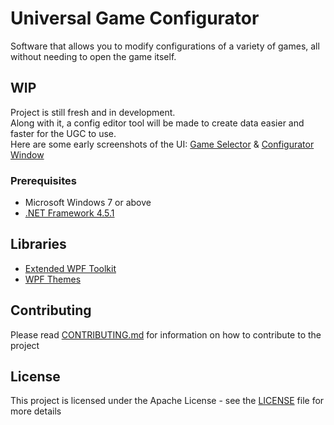 # Universal Game Configurator

Software that allows you to modify configurations of a variety of games, all without needing to open the game itself.

## WIP

Project is still fresh and in development.  
Along with it, a config editor tool will be made to create data easier and faster for the UGC to use.  
Here are some early screenshots of the UI: [Game Selector](https://i.imgur.com/TGPlNYc.png) & [Configurator Window](https://i.imgur.com/cvgQ49w.png)

### Prerequisites

* Microsoft Windows 7 or above
* [.NET Framework 4.5.1](https://www.microsoft.com/en-gb/download/details.aspx?id=40773)

## Libraries

* [Extended WPF Toolkit](https://github.com/xceedsoftware/wpftoolkit)
* [WPF Themes](https://wpfthemes.codeplex.com/)

## Contributing

Please read [CONTRIBUTING.md](CONTRIBUTING.md) for information on how to contribute to the project

## License

This project is licensed under the Apache License - see the [LICENSE](LICENSE) file for more details
